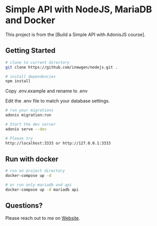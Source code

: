 # Simple API with NodeJS, MariaDB and Docker

This project is from the [Build a Simple API with AdonisJS course].

## Getting Started

```bash
# clone to current directory
git clone https://github.com/inewgen/nodejs.git .

# install dependencies
npm install
```

Copy .env.example and rename to .env

Edit the .env file to match your database settings.

```bash
# run your migrations
adonis migration:run

# Start the dev server
adonis serve --dev

# Please try
http://localhost:3333 or http://127.0.0.1:3333
```

## Run with docker

```bash
# run on project directory
docker-compose up -d

# or run only mariadb and api
docker-compose up -d mariadb api
```

## Questions?

Please reach out to me on [Website](http://www.inewgen.com).
